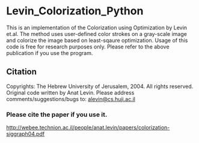 # Levin_Colorization_Python
This is an implementation of the Colorization using Optimization by Levin et.al.
The method uses user-defined color strokes on a gray-scale image and colorize the image based on least-sqaure optimization. 
Usage of this code is free for research purposes only. Please refer to the above publication if you use the program.
## Citation
Copyrights: The Hebrew University of Jerusalem, 2004. All rights reserved.
Original code written by Anat Levin. Please address comments/suggestions/bugs to: alevin@cs.huji.ac.il
### Please cite the paper if you use it.  
http://webee.technion.ac.il/people/anat.levin/papers/colorization-siggraph04.pdf
